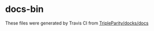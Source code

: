 # docs-bin

These files were generated by Travis CI from [TripleParity/docks/docs](https://github.com/TripleParity/docks/tree/landing-page-#3/docs)
